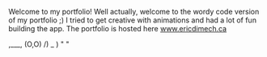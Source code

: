 Welcome to my portfolio! Well actually, welcome to the wordy code version of my portfolio ;)
I tried to get creative with animations and had a lot of fun building the app.
The portfolio is hosted here www.ericdimech.ca 


   ,___,
   (O,O)
  /) _ )
    " "
